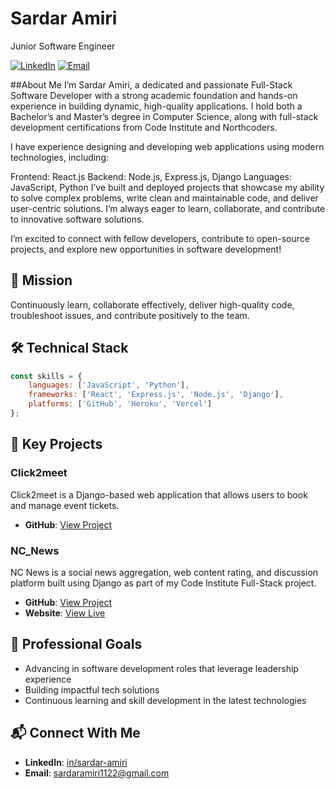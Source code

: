 # Sardar Amiri

Junior Software Engineer

[![LinkedIn](https://img.shields.io/badge/LinkedIn-Connect-blue)](https://www.linkedin.com/in/sardar-amiri/)
[![Email](https://img.shields.io/badge/Email-Contact-red)](mailto:sardaramiri1122@gmail.com)

##About Me
I’m Sardar Amiri, a dedicated and passionate Full-Stack Software Developer with a strong academic foundation and hands-on experience in building dynamic, high-quality applications. I hold both a Bachelor’s and Master’s degree in Computer Science, along with full-stack development certifications from Code Institute and Northcoders.

I have experience designing and developing web applications using modern technologies, including:

Frontend: React.js
Backend: Node.js, Express.js, Django
Languages: JavaScript, Python
I’ve built and deployed projects that showcase my ability to solve complex problems, write clean and maintainable code, and deliver user-centric solutions. I’m always eager to learn, collaborate, and contribute to innovative software solutions.

I’m excited to connect with fellow developers, contribute to open-source projects, and explore new opportunities in software development!

## 🎯 Mission
Continuously learn, collaborate effectively, deliver high-quality code, troubleshoot issues, and contribute positively to the team.

## 🛠️ Technical Stack
```javascript
const skills = {
    languages: ['JavaScript', 'Python'],
    frameworks: ['React', 'Express.js', 'Node.js', 'Django'],
    platforms: ['GitHub', 'Heroku', 'Vercel']
};
```

## 🚀 Key Projects

### Click2meet
Click2meet is a Django-based web application that allows users to book and manage event tickets. 
- **GitHub**: [View Project](https://github.com/SardarAmiri/click2meet)

### NC_News
NC News is a social news aggregation, web content rating, and discussion platform built using Django as part of my Code Institute Full-Stack project.
- **GitHub**: [View Project](https://github.com/SardarAmiri/nc-news)
- **Website**: [View Live](https://nc-news-54e823fb4d1d.herokuapp.com/)

## 🎯 Professional Goals
- Advancing in software development roles that leverage leadership experience
- Building impactful tech solutions
- Continuous learning and skill development in the latest technologies

## 📬 Connect With Me
- **LinkedIn**: [in/sardar-amiri](https://www.linkedin.com/in/sardar-amiri/)
- **Email**: sardaramiri1122@gmail.com



<!--
**SardarAmiri/SardarAmiri** is a ✨ _special_ ✨ repository because its `README.md` (this file) appears on your GitHub profile.

Here are some ideas to get you started:

- 🔭 I’m currently working on ...
- 🌱 I’m currently learning ...
- 👯 I’m looking to collaborate on ...
- 🤔 I’m looking for help with ...
- 💬 Ask me about ...
- 📫 How to reach me: ...
- 😄 Pronouns: ...
- ⚡ Fun fact: ...
-->
